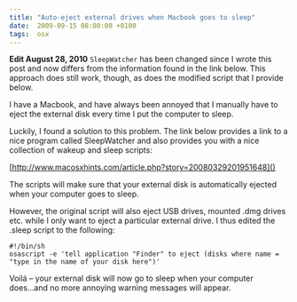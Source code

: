 ```yaml
---
title: "Auto-eject external drives when Macbook goes to sleep"
date:  2009-09-15 08:00:00 +0100
tags:  osx
---
```


**Edit August 28, 2010** `SleepWatcher` has been changed since I wrote this post
and now differs from the information found in the link below. This approach does
still work, though, as does the modified script that I provide below.

I have a Macbook, and have always been annoyed that I manually have to eject the
external disk every time I put the computer to sleep.

Luckily, I found a solution to this problem. The link below provides a link to a
nice program called SleepWatcher and also provides you with a nice collection of
wakeup and sleep scripts:

[http://www.macosxhints.com/article.php?story=20080329201951648]()

The scripts will make sure that your external disk is automatically ejected when
your computer goes to sleep.

However, the original script will also eject USB drives, mounted .dmg drives etc.
while I only want to eject a particular external drive. I thus edited the .sleep
script to the following:

```
#!/bin/sh
osascript -e 'tell application "Finder" to eject (disks where name = "type in the name of your disk here")'
```

Voilá – your external disk will now go to sleep when your computer does...and no
more annoying warning messages will appear.